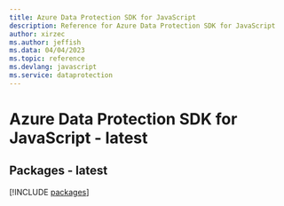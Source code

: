 ```yaml
---
title: Azure Data Protection SDK for JavaScript
description: Reference for Azure Data Protection SDK for JavaScript
author: xirzec
ms.author: jeffish
ms.data: 04/04/2023
ms.topic: reference
ms.devlang: javascript
ms.service: dataprotection
---
```

# Azure Data Protection SDK for JavaScript - latest
## Packages - latest
[!INCLUDE [packages](data-protection-index.md)]